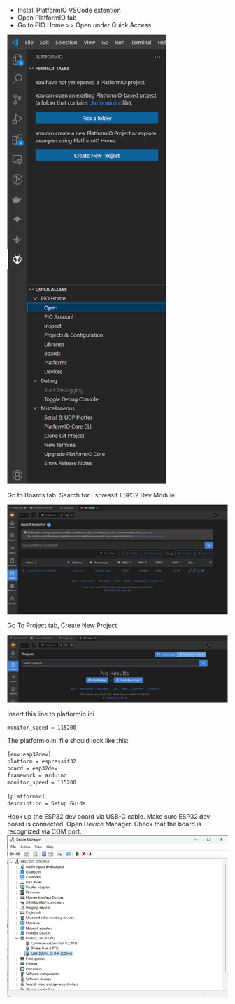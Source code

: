 
- Install PlatformIO VSCode extention
- Open PlatformIO tab
- Go to PIO Home >> Open under Quick Access 

![alt text](image-1.png)


Go to Boards tab. Search for Espressif ESP32 Dev Module

![alt text](image-2.png)

Go To Project tab, Create New Project

![alt text](image-3.png)

Insert this line to platformio.ini
```
monitor_speed = 115200
```

The platformio.ini file should look like this: 

```
[env:esp32dev]
platform = espressif32
board = esp32dev
framework = arduino
monitor_speed = 115200

[platformio]
description = Setup Guide
```

Hook up the ESP32 dev board via USB-C cable. 
Make sure ESP32 dev board is connected. Open Device Manager. Check that the board is recognized via COM port.
![alt text](image-5.png)